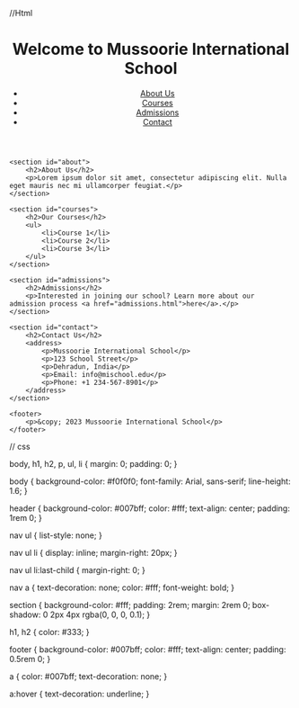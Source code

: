 //Html
<!DOCTYPE html>
<html lang="en">
<head>
    <meta charset="UTF-8">
    <meta name="viewport" content="width=device-width, initial-scale=1.0">
    <title>Mussoorie International School</title>
    <link rel="stylesheet" href="styles.css"> <!-- Link to your CSS file -->
</head>
<body>
    <header>
        <h1>Welcome to Mussoorie International School</h1>
        <nav>
            <ul>
                <li><a href="#about">About Us</a></li>
                <li><a href="#courses">Courses</a></li>
                <li><a href="#admissions">Admissions</a></li>
                <li><a href="#contact">Contact</a></li>
            </ul>
        </nav>
    </header>

    <section id="about">
        <h2>About Us</h2>
        <p>Lorem ipsum dolor sit amet, consectetur adipiscing elit. Nulla eget mauris nec mi ullamcorper feugiat.</p>
    </section>

    <section id="courses">
        <h2>Our Courses</h2>
        <ul>
            <li>Course 1</li>
            <li>Course 2</li>
            <li>Course 3</li>
        </ul>
    </section>

    <section id="admissions">
        <h2>Admissions</h2>
        <p>Interested in joining our school? Learn more about our admission process <a href="admissions.html">here</a>.</p>
    </section>

    <section id="contact">
        <h2>Contact Us</h2>
        <address>
            <p>Mussoorie International School</p>
            <p>123 School Street</p>
            <p>Dehradun, India</p>
            <p>Email: info@mischool.edu</p>
            <p>Phone: +1 234-567-8901</p>
        </address>
    </section>

    <footer>
        <p>&copy; 2023 Mussoorie International School</p>
    </footer>
</body>
</html>


// css


body, h1, h2, p, ul, li {
    margin: 0;
    padding: 0;
}


body {
    background-color: #f0f0f0;
    font-family: Arial, sans-serif;
    line-height: 1.6;
}


header {
    background-color: #007bff; 
    color: #fff;
    text-align: center;
    padding: 1rem 0;
}


nav ul {
    list-style: none;
}

nav ul li {
    display: inline;
    margin-right: 20px;
}

nav ul li:last-child {
    margin-right: 0;
}

nav a {
    text-decoration: none;
    color: #fff;
    font-weight: bold;
}

section {
    background-color: #fff;
    padding: 2rem;
    margin: 2rem 0;
    box-shadow: 0 2px 4px rgba(0, 0, 0, 0.1);
}


h1, h2 {
    color: #333;
}


footer {
    background-color: #007bff;
    color: #fff;
    text-align: center;
    padding: 0.5rem 0;
}


a {
    color: #007bff; 
    text-decoration: none;
}

a:hover {
    text-decoration: underline;
}
